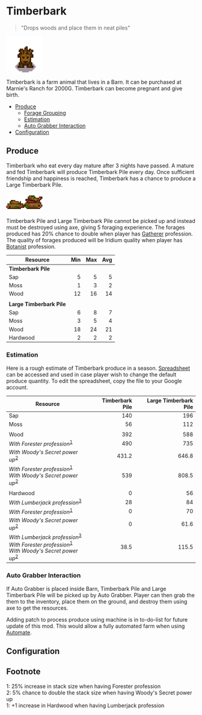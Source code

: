 # Timberbark

> "Drops woods and place them in neat piles"

![Timberbark_Variations](Animals/Timberbark_Variations.png)

Timberbark is a farm animal that lives in a Barn. It can be purchased at Marnie's Ranch for 2000G. Timberbark can become pregnant and give birth.

* [Produce](#produce)
  * [Forage Grouping](#forage-grouping)
  * [Estimation](#estimation)
  * [Auto Grabber Interaction](#auto-grabber-interaction)
* [Configuration](#configuration)

## Produce

Timberbark who eat every day mature after 3 nights have passed. A mature and fed Timberbark will produce Timberbark Pile every day. Once sufficient friendship and happiness is reached, Timberbark has a chance to produce a Large Timberbark Pile.

![Timberbark_Produces](Animals/Timberbark_Produces.png)

Timberbark Pile and Large Timberbark Pile cannot be picked up and instead must be destroyed using axe, giving 5 foraging experience. The forages produced has 20% chance to double when player has [Gatherer](https://stardewvalleywiki.com/Skills#Foraging) profession. The quality of forages produced will be Iridium quality when player has [Botanist](https://stardewvalleywiki.com/Skills#Foraging) profession.

| Resource | Min | Max | Avg |
| -------- | --: | --: | --: |
| **Timberbark Pile** | | | |
| Sap | 5 | 5 | 5 |
| Moss | 1 | 3 | 2 |
| Wood | 12 | 16 | 14 |
| | | | |
| **Large Timberbark Pile** | | | |
| Sap | 6 | 8 | 7 |
| Moss | 3 | 5 | 4 |
| Wood | 18 | 24 | 21 |
| Hardwood | 2 | 2 | 2 |

### Estimation

Here is a rough estimate of Timberbark produce in a season. [Spreadsheet](https://docs.google.com/spreadsheets/d/13k0kkcyTUVJseXhAiZoKnOVubqOB7M9F3xILHV-Sj54/edit#gid=549968683) can be accessed and used in case player wish to change the default produce quantity. To edit the spreadsheet, copy the file to your Google account.

| Resource | Timberbark Pile | Large Timberbark Pile |
| -------- | --------------: | --------------------: |
| Sap | 140 | 196 |
| Moss | 56 | 112 |
| | | |
| Wood | 392 | 588 |
| *With Forester profession*<sup>[1](#Forester)</sup> | 490 | 735 |
| *With Woody's Secret power up*<sup>[2](#WoodysSecret)</sup> | 431.2 | 646.8 |
| *With Forester profession*<sup>[1](#Forester)</sup><br>*With Woody's Secret power up*<sup>[2](#WoodysSecret) | 539 | 808.5 |
| | | |
| Hardwood | 0 | 56 |
| *With Lumberjack profession*<sup>[3](#Lumberjack)</sup> | 28 | 84 |
| *With Forester profession*<sup>[1](#Forester)</sup> | 0 | 70 |
| *With Woody's Secret power up*<sup>[2](#WoodysSecret)</sup> | 0 | 61.6 |
| *With Lumberjack profession*<sup>[3](#Lumberjack)</sup><br>*With Forester profession*<sup>[1](#Forester)</sup><br>*With Woody's Secret power up*<sup>[2](#WoodysSecret) | 38.5 | 115.5 |

### Auto Grabber Interaction

If Auto Grabber is placed inside Barn, Timberbark Pile and Large Timberbark Pile will be picked up by Auto Grabber. Player can then grab the them to the inventory, place them on the ground, and destroy them using axe to get the resources.

Adding patch to process produce using machine is in to-do-list for future update of this mod. This would allow a fully automated farm when using [Automate](https://www.nexusmods.com/stardewvalley/mods/1063).

## Configuration

## Footnote
<a name="Forester">1</a>: 25% increase in stack size when having Forester profession<br>
<a name="Woody's Secret">2</a>: 5% chance to double the stack size when having Woody's Secret power up<br>
<a name="Lumberjack">1</a>: +1 increase in Hardwood when having Lumberjack profession<br>